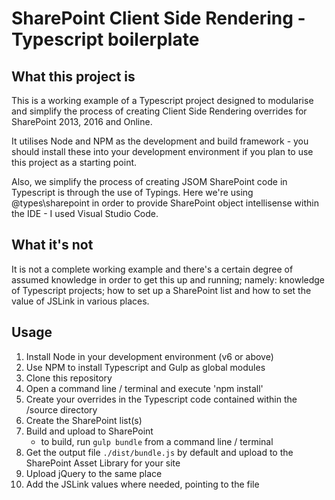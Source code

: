 # SharePoint Client Side Rendering - Typescript boilerplate
## What this project is
This is a working example of a Typescript project designed to modularise and simplify the process of creating Client Side Rendering overrides for SharePoint 2013, 2016 and Online.

It utilises Node and NPM as the development and build framework - you should install these into your development environment if you plan to use this project as a starting point.

Also, we simplify the process of creating JSOM SharePoint code in Typescript is through the use of Typings. Here we're using @types\sharepoint in order to provide SharePoint object intellisense within the IDE - I used Visual Studio Code.

## What it's not
It is not a complete working example and there's a certain degree of assumed knowledge in order to get this up and running; namely: knowledge of Typescript projects; how to set up a SharePoint list and how to set the value of JSLink in various places.

## Usage
1. Install Node in your development environment (v6 or above) 
2. Use NPM to install Typescript and Gulp as global modules
3. Clone this repository
4. Open a command line / terminal and execute 'npm install'
5. Create your overrides in the Typescript code contained within the /source directory
6. Create the SharePoint list(s)
7. Build and upload to SharePoint
   * to build, run `gulp bundle` from a command line / terminal
8. Get the output file `./dist/bundle.js` by default and upload to the SharePoint Asset Library for your site
9. Upload jQuery to the same place
10. Add the JSLink values where needed, pointing to the file
